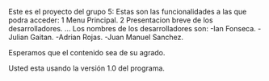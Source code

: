 Este es el proyecto del grupo 5:
Estas son las funcionalidades a las que podra acceder:
1 Menu Principal.
2 Presentacion breve de los desarrolladores.
...
Los nombres de los desarrolladores son:
-Ian Fonseca.
-Julian Gaitan.
-Adrian Rojas.
-Juan Manuel Sanchez.

Esperamos que el contenido sea de su agrado.

Usted esta usando la versión 1.0 del programa.
